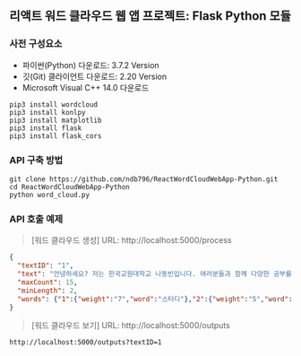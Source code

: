 ## 리액트 워드 클라우드 웹 앱 프로젝트: Flask Python 모듈

### 사전 구성요소
* 파이썬(Python) 다운로드: 3.7.2 Version
* 깃(Git) 클라이언트 다운로드: 2.20 Version
* Microsoft Visual C++ 14.0 다운로드
```
pip3 install wordcloud
pip3 install konlpy
pip3 install matplotlib
pip3 install flask
pip3 install flask_cors
```
### API 구축 방법
```
git clone https://github.com/ndb796/ReactWordCloudWebApp-Python.git
cd ReactWordCloudWebApp-Python
python word_cloud.py
```
### API 호출 예제
> [워드 클라우드 생성] URL: http://localhost:5000/process
```json
{
  "textID": "1",
  "text": "안녕하세요? 저는 한국교원대학교 나동빈입니다. 여러분들과 함께 다양한 공부를 진행하면서 스터디에 참여하고 싶어요. 한 번 공부를 할 때 제대로 공부를 하는 것이 목표입니다. 공부는 쉽지 않지만 열심히 하다 보면 재미를 느끼고 참여할 수 있을 것 같아요.",
  "maxCount": 15,
  "minLength": 2,
  "words": {"1":{"weight":"7","word":"스터디"},"2":{"weight":"5","word":"참여"},"3":{"weight":"5","word":"분노"},"4":{"weight":"4","word":"치킨"}}
}
```
> [워드 클라우드 보기] URL: http://localhost:5000/outputs
```
http://localhost:5000/outputs?textID=1
```
